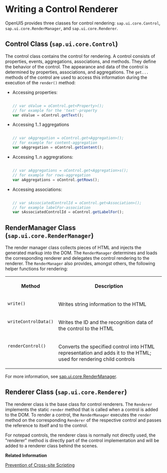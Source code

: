 <!-- loio91f393916f4d1014b6dd926db0e91070 -->

# Writing a Control Renderer

OpenUI5 provides three classes for control rendering: `sap.ui.core.Control`, `sap.ui.core.RenderManager`, and `sap.ui.core.Renderer`.



<a name="loio91f393916f4d1014b6dd926db0e91070__section_B946B1C4760F4A619D34055C49017F77"/>

## Control Class \(`sap.ui.core.Control`\)

The control class contains the control for rendering. A control consists of properties, events, aggregations, associations, and methods. They define the behavior of the control. The appearance and data of the control is determined by properties, associations, and aggregations. The `get...` methods of the control are used to access this information during the execution of the `render()` method:

-   Accessing properties:

    ```js
    
    // var oValue = oControl.get<Property>();
    // for example for the 'text'-property
    var oValue = oControl.getText();
    ```

-   Accessing 1..1 aggregations

    ```js
    
    // var oAggregation = oControl.get<Aggregation>();
    // for example for content-aggregation
    var oAggregation = oControl.getContent();
    ```

-   Accessing 1..n aggregrations:

    ```js
    
    // var aAggregations = oControl.get<Aggregation>s();
    // for example for rows-aggregation
    var aAggregations = oControl.getRows();
    ```

-   Accessing associations:

    ```js
    
    // var sAssociatedControlId = oControl.get<Association>();
    // for example labelFor-association
    var sAssociatedControlId = oControl.getLabelFor();
    ```




<a name="loio91f393916f4d1014b6dd926db0e91070__section_EE2A2957C19D4C6DA8E0AE811D87623A"/>

## RenderManager Class \(`sap.ui.core.RenderManager`\)

The render manager class collects pieces of HTML and injects the generated markup into the DOM. The `RenderManager` determines and loads the corresponding renderer and delegates the control rendering to the renderer. The `RenderManager` also provides, amongst others, the following helper functions for rendering:


<table>
<tr>
<th valign="top">

Method

</th>
<th valign="top">

Description

</th>
</tr>
<tr>
<td valign="top">

`write()`

</td>
<td valign="top">

Writes string information to the HTML

</td>
</tr>
<tr>
<td valign="top">

`writeControlData()` 

</td>
<td valign="top">

Writes the ID and the recognition data of the control to the HTML

</td>
</tr>
<tr>
<td valign="top">

`renderControl()` 

</td>
<td valign="top">

Converts the specified control into HTML representation and adds it to the HTML; used for rendering child controls

</td>
</tr>
</table>

For more information, see [sap.ui.core.RenderManager](https://ui5.sap.com/#/api/sap.ui.core.RenderManager).



<a name="loio91f393916f4d1014b6dd926db0e91070__section_A9C3AEFF8AC94677BAE58BFF59FAE84A"/>

## Renderer Class \(`sap.ui.core.Renderer`\)

The renderer class is the base class for control renderers. The `Renderer` implements the static `render` method that is called when a control is added to the DOM. To render a control, the `RenderManager` executes the `render` method on the corresponding `Renderer` of the respective control and passes the reference to itself and to the control.

For notepad controls, the renderer class is normally not directly used, the "renderer" method is directly part of the control implementation and will be added to a renderer class behind the scenes.

**Related Information**  


[Prevention of Cross-site Scripting](prevention-of-cross-site-scripting-4de64e2.md "Cross-site scripting (XSS) can be prevented by ensuring that it is not possible to inject script code into an application page that runs in a browser.")

